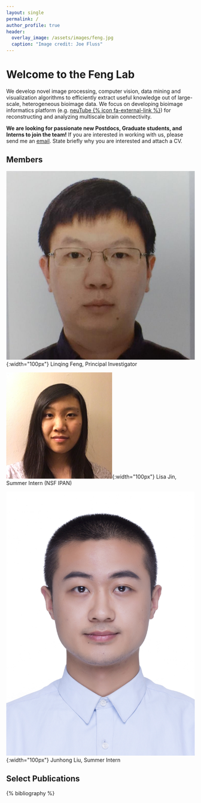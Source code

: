 ```yaml
---
layout: single
permalink: /
author_profile: true
header:
  overlay_image: /assets/images/feng.jpg
  caption: "Image credit: Joe Fluss"
---
```


# Welcome to the Feng Lab
We develop novel image processing, computer vision, data mining and visualization algorithms to efficiently extract useful knowledge out of large-scale, heterogeneous bioimage data. We focus on developing bioimage informatics platform (e.g. [neuTube {% icon fa-external-link %}](http://neutracing.com)) for reconstructing and analyzing multiscale brain connectivity.

**We are looking for passionate new Postdocs, Graduate students, and Interns to join the team!** If you are interested in working with us, please send me an [email](mailto:feng@kist.re.kr). State briefly why you are interested and attach a CV.

## Members
![Linqing](/assets/images/linqing.jpg){:width="100px"}
Linqing Feng, Principal Investigator

![Lisa](/assets/images/lisa.png){:width="100px"}
Lisa Jin, Summer Intern (NSF IPAN)

![Junhong](/assets/images/junhong.jpg){:width="100px"}
Junhong Liu, Summer Intern

## Select Publications
{% bibliography %}